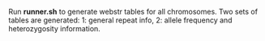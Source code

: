Run **runner.sh** to generate webstr tables for all chromosomes. Two sets of tables are generated: 1: general repeat info, 2: allele frequency and heterozygosity information.
